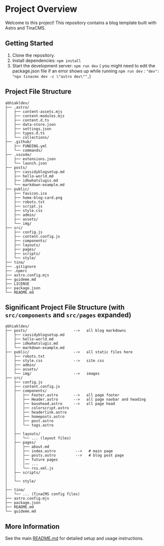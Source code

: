 # Project Overview

Welcome to this project! This repository contains a blog template built with Astro and TinaCMS.


## Getting Started

1. Clone the repository.
2. Install dependencies: `npm install`
3. Start the development server: `npm run dev`
    ( you might need to edit the package.json file if an error shows up while running `npm run dev` : 
    `"dev": "npx tinacms dev -c \"astro dev\"",`)


## Project File Structure

```
abhiakldev/
├── .astro/
│   ├── content-assets.mjs
│   ├── content-modules.mjs
│   ├── content.d.ts
│   ├── data-store.json
│   ├── settings.json
│   ├── types.d.ts
│   └── collections/
├── .github/
│   ├── FUNDING.yml
│   └── commands/
├── .vscode/
│   ├── extensions.json
│   └── launch.json
├── posts/
│   ├── cassidyblogsetup.md
│   ├── hello-world.md
│   ├── idkwhatslugis.md
│   └── markdown-example.md
├── public/
│   ├── favicon.ico
│   ├── home-blog-card.png
│   ├── robots.txt
│   ├── script.js
│   ├── style.css
│   ├── admin/
│   ├── assets/
│   └── img/
├── src/
│   ├── config.js
│   ├── content.config.js
│   ├── components/
│   ├── layouts/
│   ├── pages/
│   ├── scripts/
│   └── style/
├── tina/
├── .gitignore
├── .npmrc
├── astro.config.mjs
├── guideme.md
├── LICENSE
├── package.json
└── README.md
```

## Significant Project File Structure (with `src/components` and `src/pages` expanded)

```
abhiakldev/
├── posts/                     -->   all blog markdowns
│   ├── cassidyblogsetup.md
│   ├── hello-world.md
│   ├── idkwhatslugis.md
│   └── markdown-example.md
├── public/                    -->   all static files here
│   ├── robots.txt
│   ├── style.css              -->   site css
│   ├── admin/
│   ├── assets/
│   └── img/                   -->   images
├── src/
│   ├── config.js
│   ├── content.config.js
│   ├── components/
│   │   ├── Footer.astro       -->   all page footer
│   │   ├── Header.astro       -->   all page navbar and heading
│   │   ├── basehead.astro     -->   all page head
│   │   ├── colorscript.astro
│   │   ├── headerlink.astro
│   │   ├── homeposts.astro
│   │   ├── post.astro
│   │   └── tags.astro
│   │
│   ├── layouts/
│   │   └── ... (layout files)
│   ├── pages/
│   │   ├── about.md
│   │   ├── index.astro         -->   # main page
│   │   ├── posts.astro         -->   # blog post page
│   │   │── future pages
│   │   │── ...
│   │   └── rss.xml.js
│   ├── scripts/
│   │  
│   └── style/
│      
├── tina/
│   └── ... (TinaCMS config files)
├── astro.config.mjs
├── package.json
├── README.md
└── guideme.md
```
## More Information

See the main [README.md](README.md) for detailed setup and usage instructions.